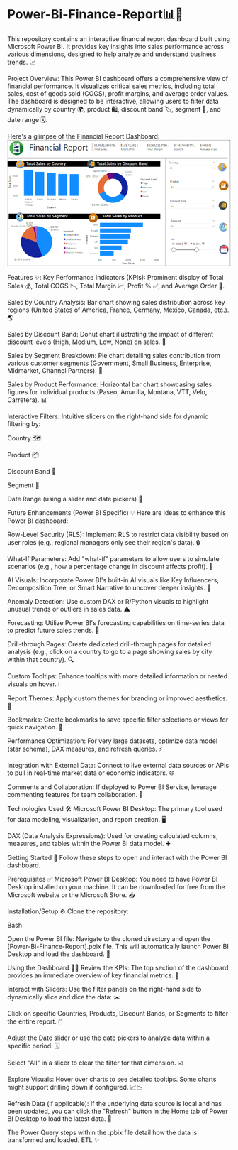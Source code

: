 # Power-Bi-Finance-Report📊💸

This repository contains an interactive financial report dashboard built using Microsoft Power BI. It provides key insights into sales performance across various dimensions, designed to help analyze and understand business trends. 📈
 
Project Overview:
This Power BI dashboard offers a comprehensive view of financial performance. It visualizes critical sales metrics, including total sales, cost of goods sold (COGS), profit margins, and average order values. The dashboard is designed to be interactive, allowing users to filter data dynamically by country 🌍, product 🛍️, discount band 🏷️, segment 👥, and date range 🗓️.

Here's a glimpse of the Financial Report Dashboard:
![Financial Report Dashboard Screenshot](https://github.com/madhavarapuchandrasekharasrisai/Power-Bi-Finance-Report/blob/main/SnapShot%20of%20Report
)

Features ✨:
Key Performance Indicators (KPIs): Prominent display of Total Sales 💰, Total COGS 📉, Total Margin 📈, Profit % ✅, and Average Order 🛒.

Sales by Country Analysis: Bar chart showing sales distribution across key regions (United States of America, France, Germany, Mexico, Canada, etc.). 🌎

Sales by Discount Band: Donut chart illustrating the impact of different discount levels (High, Medium, Low, None) on sales. 🍩

Sales by Segment Breakdown: Pie chart detailing sales contribution from various customer segments (Government, Small Business, Enterprise, Midmarket, Channel Partners). 🍰

Sales by Product Performance: Horizontal bar chart showcasing sales figures for individual products (Paseo, Amarilla, Montana, VTT, Velo, Carretera). 📊

Interactive Filters: Intuitive slicers on the right-hand side for dynamic filtering by:

Country 🗺️

Product 📦

Discount Band 💸

Segment 🤝

Date Range (using a slider and date pickers) 📅

Future Enhancements (Power BI Specific) 💡
Here are ideas to enhance this Power BI dashboard:

Row-Level Security (RLS): Implement RLS to restrict data visibility based on user roles (e.g., regional managers only see their region's data). 🔒

What-If Parameters: Add "what-if" parameters to allow users to simulate scenarios (e.g., how a percentage change in discount affects profit). 🤔

AI Visuals: Incorporate Power BI's built-in AI visuals like Key Influencers, Decomposition Tree, or Smart Narrative to uncover deeper insights. 🧠

Anomaly Detection: Use custom DAX or R/Python visuals to highlight unusual trends or outliers in sales data. ⚠️

Forecasting: Utilize Power BI's forecasting capabilities on time-series data to predict future sales trends. 🔮

Drill-through Pages: Create dedicated drill-through pages for detailed analysis (e.g., click on a country to go to a page showing sales by city within that country). 🔍

Custom Tooltips: Enhance tooltips with more detailed information or nested visuals on hover. ℹ️

Report Themes: Apply custom themes for branding or improved aesthetics. 🎨

Bookmarks: Create bookmarks to save specific filter selections or views for quick navigation. 🔖

Performance Optimization: For very large datasets, optimize data model (star schema), DAX measures, and refresh queries. ⚡

Integration with External Data: Connect to live external data sources or APIs to pull in real-time market data or economic indicators. 🌐

Comments and Collaboration: If deployed to Power BI Service, leverage commenting features for team collaboration. 💬

Technologies Used 🛠️
Microsoft Power BI Desktop: The primary tool used for data modeling, visualization, and report creation. 🖥️

DAX (Data Analysis Expressions): Used for creating calculated columns, measures, and tables within the Power BI data model. ➕

Getting Started 🚀
Follow these steps to open and interact with the Power BI dashboard.

Prerequisites ✅
Microsoft Power BI Desktop: You need to have Power BI Desktop installed on your machine. It can be downloaded for free from the Microsoft website or the Microsoft Store. 📥

Installation/Setup ⚙️
Clone the repository:

Bash


Open the Power BI file:
Navigate to the cloned directory and open the [Power-Bi-Finance-Report].pbix file. This will automatically launch Power BI Desktop and load the dashboard. 📁

Using the Dashboard 👨‍💻
Review the KPIs: The top section of the dashboard provides an immediate overview of key financial metrics. 🎯

Interact with Slicers: Use the filter panels on the right-hand side to dynamically slice and dice the data: ✂️

Click on specific Countries, Products, Discount Bands, or Segments to filter the entire report. 🖱️

Adjust the Date slider or use the date pickers to analyze data within a specific period. 🗓️

Select "All" in a slicer to clear the filter for that dimension. ☑️

Explore Visuals: Hover over charts to see detailed tooltips. Some charts might support drilling down if configured. 📈📉

Refresh Data (if applicable): If the underlying data source is local and has been updated, you can click the "Refresh" button in the Home tab of Power BI Desktop to load the latest data. 🔄

The Power Query steps within the .pbix file detail how the data is transformed and loaded.  ETL ✨
